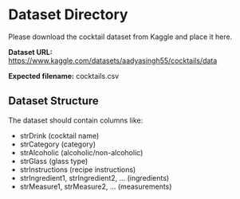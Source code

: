 # Dataset Directory

Please download the cocktail dataset from Kaggle and place it here.

**Dataset URL:** https://www.kaggle.com/datasets/aadyasingh55/cocktails/data

**Expected filename:** cocktails.csv

## Dataset Structure

The dataset should contain columns like:

- strDrink (cocktail name)
- strCategory (category)
- strAlcoholic (alcoholic/non-alcoholic)
- strGlass (glass type)
- strInstructions (recipe instructions)
- strIngredient1, strIngredient2, ... (ingredients)
- strMeasure1, strMeasure2, ... (measurements)
